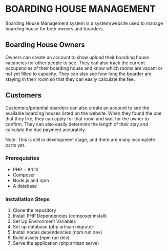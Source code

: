 # BOARDING HOUSE MANAGEMENT

Boarding House Management system is a system/website used to manage boarding house for both owners and boarders.

## Boarding House Owners

Owners can create an account to show upload their boarding house vacancies for other people to see. They can also track the current occupancies of their boarding house and know which rooms are vacant or not yet filled to capacity. They can also see how long the boarder are staying in their room so that they can easily calculate the fee.

## Customers

Customers/potential boarders can also create an account to see the available boarding houses listed on the website. When they found the one that they like, they can apply for that room and wait for the owner to confirm. They can also easily determine the length of their stay and calculate the due payment accurately.

Note: This is still in development stage, and there are many incomplete parts yet.

### Prerequisites

-   PHP = 8.1.10
-   Composer
-   Node.js and npm
-   A database

### Installation Steps

1. Clone the repository
2. Install PHP Dependencies (composer install)
3. Set Up Environment Variables
4. Set up database (php artisan migrate)
5. Install nodes dependencies (npm run dev)
6. Build assets (npm run dev)
7. Serve the application (php artisan serve)
